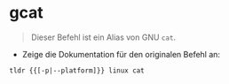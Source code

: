 # gcat

> Dieser Befehl ist ein Alias von GNU `cat`.

- Zeige die Dokumentation für den originalen Befehl an:

`tldr {{[-p|--platform]}} linux cat`
